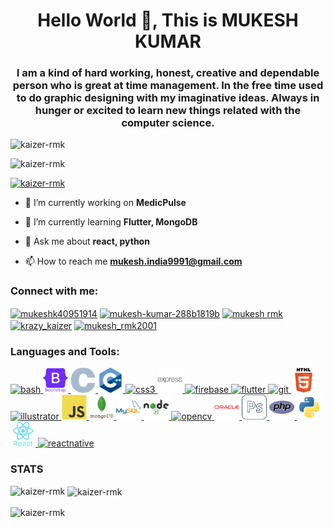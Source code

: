 <h1 align="center">Hello World 👋, This is MUKESH KUMAR</h1>
<h3 align="center">I am a kind of hard working, honest, creative and dependable person who is great at time management. In the free time used to do graphic designing with my imaginative ideas. Always in hunger or excited to learn new things related with the computer science.</h3>

<p align="left"> <img src="https://komarev.com/ghpvc/?username=kaizer-rmk&label=Profile%20views&color=0e75b6&style=flat" alt="kaizer-rmk" /> </p>
<p align="left"> <img src="https://komarev.com/ghpvc/?username=kaizer-rmk&label=Profile%20views&color=0e75b6&style=flat" alt="kaizer-rmk" /> </p>

<p align="left"> <a href="https://github.com/ryo-ma/github-profile-trophy"><img src="https://github-profile-trophy.vercel.app/?username=kaizer-rmk" alt="kaizer-rmk" /></a> </p>

- 🔭 I’m currently working on **MedicPulse**

- 🌱 I’m currently learning **Flutter, MongoDB**

- 💬 Ask me about **react, python**

- 📫 How to reach me **mukesh.india9991@gmail.com**

<h3 align="left">Connect with me:</h3>
<p align="left">
<a href="https://twitter.com/mukeshk40951914" target="blank"><img align="center" src="https://cdn.jsdelivr.net/npm/simple-icons@3.0.1/icons/twitter.svg" alt="mukeshk40951914" height="30" width="40" /></a>
<a href="https://linkedin.com/in/mukesh-kumar-288b1819b" target="blank"><img align="center" src="https://cdn.jsdelivr.net/npm/simple-icons@3.0.1/icons/linkedin.svg" alt="mukesh-kumar-288b1819b" height="30" width="40" /></a>
<a href="https://fb.com/mukesh rmk" target="blank"><img align="center" src="https://cdn.jsdelivr.net/npm/simple-icons@3.0.1/icons/facebook.svg" alt="mukesh rmk" height="30" width="40" /></a>
<a href="https://instagram.com/krazy_kaizer" target="blank"><img align="center" src="https://cdn.jsdelivr.net/npm/simple-icons@3.0.1/icons/instagram.svg" alt="krazy_kaizer" height="30" width="40" /></a>
<a href="https://www.hackerrank.com/mukesh_rmk2001" target="blank"><img align="center" src="https://cdn.jsdelivr.net/npm/simple-icons@3.0.1/icons/hackerrank.svg" alt="mukesh_rmk2001" height="30" width="40" /></a>
</p>

<h3 align="left">Languages and Tools:</h3>
<p align="left"> <a href="https://www.gnu.org/software/bash/" target="_blank"> <img src="https://www.vectorlogo.zone/logos/gnu_bash/gnu_bash-icon.svg" alt="bash" width="40" height="40"/> </a> <a href="https://getbootstrap.com" target="_blank"> <img src="https://raw.githubusercontent.com/devicons/devicon/master/icons/bootstrap/bootstrap-plain-wordmark.svg" alt="bootstrap" width="40" height="40"/> </a> <a href="https://www.cprogramming.com/" target="_blank"> <img src="https://raw.githubusercontent.com/devicons/devicon/master/icons/c/c-original.svg" alt="c" width="40" height="40"/> </a> <a href="https://www.w3schools.com/cpp/" target="_blank"> <img src="https://raw.githubusercontent.com/devicons/devicon/master/icons/cplusplus/cplusplus-original.svg" alt="cplusplus" width="40" height="40"/> </a> <a href="https://www.w3schools.com/css/" target="_blank"> <img src="https:kr//raw.githubusercontent.com/devicons/devicon/master/icons/css3/css3-original-wordmark.svg" alt="css3" width="40" height="40"/> </a> <a href="https://expressjs.com" target="_blank"> <img src="https://raw.githubusercontent.com/devicons/devicon/master/icons/express/express-original-wordmark.svg" alt="express" width="40" height="40"/> </a> <a href="https://firebase.google.com/" target="_blank"> <img src="https://www.vectorlogo.zone/logos/firebase/firebase-icon.svg" alt="firebase" width="40" height="40"/> </a> <a href="https://flutter.dev" target="_blank"> <img src="https://www.vectorlogo.zone/logos/flutterio/flutterio-icon.svg" alt="flutter" width="40" height="40"/> </a> <a href="https://git-scm.com/" target="_blank"> <img src="https://www.vectorlogo.zone/logos/git-scm/git-scm-icon.svg" alt="git" width="40" height="40"/> </a> <a href="https://www.w3.org/html/" target="_blank"> <img src="https://raw.githubusercontent.com/devicons/devicon/master/icons/html5/html5-original-wordmark.svg" alt="html5" width="40" height="40"/> </a> <a href="https://www.adobe.com/in/products/illustrator.html" target="_blank"> <img src="https://www.vectorlogo.zone/logos/adobe_illustrator/adobe_illustrator-icon.svg" alt="illustrator" width="40" height="40"/> </a> <a href="https://developer.mozilla.org/en-US/docs/Web/JavaScript" target="_blank"> <img src="https://raw.githubusercontent.com/devicons/devicon/master/icons/javascript/javascript-original.svg" alt="javascript" width="40" height="40"/> </a><a href="https://www.mongodb.com/" target="_blank"> <img src="https://raw.githubusercontent.com/devicons/devicon/master/icons/mongodb/mongodb-original-wordmark.svg" alt="mongodb" width="40" height="40"/> </a> <a href="https://www.mysql.com/" target="_blank"> <img src="https://raw.githubusercontent.com/devicons/devicon/master/icons/mysql/mysql-original-wordmark.svg" alt="mysql" width="40" height="40"/> </a> <a href="https://nodejs.org" target="_blank"> <img src="https://raw.githubusercontent.com/devicons/devicon/master/icons/nodejs/nodejs-original-wordmark.svg" alt="nodejs" width="40" height="40"/> </a> <a href="https://opencv.org/" target="_blank"> <img src="https://www.vectorlogo.zone/logos/opencv/opencv-icon.svg" alt="opencv" width="40" height="40"/> </a> <a href="https://www.oracle.com/" target="_blank"> <img src="https://raw.githubusercontent.com/devicons/devicon/master/icons/oracle/oracle-original.svg" alt="oracle" width="40" height="40"/> </a> <a href="https://www.photoshop.com/en" target="_blank"> <img src="https://raw.githubusercontent.com/devicons/devicon/master/icons/photoshop/photoshop-line.svg" alt="photoshop" width="40" height="40"/> </a> <a href="https://www.php.net" target="_blank"> <img src="https://raw.githubusercontent.com/devicons/devicon/master/icons/php/php-original.svg" alt="php" width="40" height="40"/> </a> <a href="https://www.python.org" target="_blank"> <img src="https://raw.githubusercontent.com/devicons/devicon/master/icons/python/python-original.svg" alt="python" width="40" height="40"/> </a> <a href="https://reactjs.org/" target="_blank"> <img src="https://raw.githubusercontent.com/devicons/devicon/master/icons/react/react-original-wordmark.svg" alt="react" width="40" height="40"/> </a> <a href="https://reactnative.dev/" target="_blank"> <img src="https://reactnative.dev/img/header_logo.svg" alt="reactnative" width="40" height="40"/> </a> </p>

### STATS
<p><img align="left" src="https://github-readme-stats.vercel.app/api/top-langs?username=kaizer-rmk&show_icons=true&locale=en&layout=compact" alt="kaizer-rmk" /></p>

<p>&nbsp;<img align="center" src="https://github-readme-stats.vercel.app/api?username=kaizer-rmk&show_icons=true&locale=en" alt="kaizer-rmk" /></p>

<p><img align="center" src="https://github-readme-streak-stats.herokuapp.com/?user=kaizer-rmk&" alt="kaizer-rmk" /></p>
